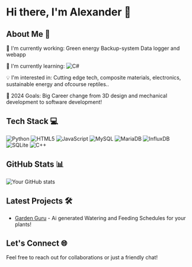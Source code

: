 # Hi there, I'm Alexander 👋

## About Me 🚀

🔭 I'm currently working: Green energy Backup-system Data logger and webapp

🌱 I'm currently learning: ![C#](https://img.shields.io/badge/c%23-%23239120.svg?style=for-the-badge&logo=c-sharp&logoColor=white)

💡 I'm interested in: Cutting edge tech, composite materials, electronics, sustainable energy and ofcourse reptiles..

🎯 2024 Goals: Big Career change from 3D design and mechanical development to software development!

## Tech Stack 💻

![Python](https://img.shields.io/badge/-Python-3776AB?style=flat&logo=Python&logoColor=white)
![HTML5](https://img.shields.io/badge/html5-%23E34F26.svg?style=for-the-badge&logo=html5&logoColor=white)
![JavaScript](https://img.shields.io/badge/javascript-%23323330.svg?style=for-the-badge&logo=javascript&logoColor=%23F7DF1E)
![MySQL](https://img.shields.io/badge/mysql-4479A1.svg?style=for-the-badge&logo=mysql&logoColor=white)
![MariaDB](https://img.shields.io/badge/MariaDB-003545?style=for-the-badge&logo=mariadb&logoColor=white)
![InfluxDB](https://img.shields.io/badge/InfluxDB-22ADF6?style=for-the-badge&logo=InfluxDB&logoColor=white)
![SQLite](https://img.shields.io/badge/sqlite-%2307405e.svg?style=for-the-badge&logo=sqlite&logoColor=white)
![C++](https://img.shields.io/badge/c++-%2300599C.svg?style=for-the-badge&logo=c%2B%2B&logoColor=white)

## GitHub Stats 📊

![Your GitHub stats](https://github-readme-stats.vercel.app/api?username=Apepi&show_icons=true&theme=dracula)

## Latest Projects 🛠️

- [Garden Guru](https://github.com/Apepi/gardening-care-app) - Ai generated Watering and Feeding Schedules for your plants!

## Let's Connect 🌐

Feel free to reach out for collaborations or just a friendly chat!
